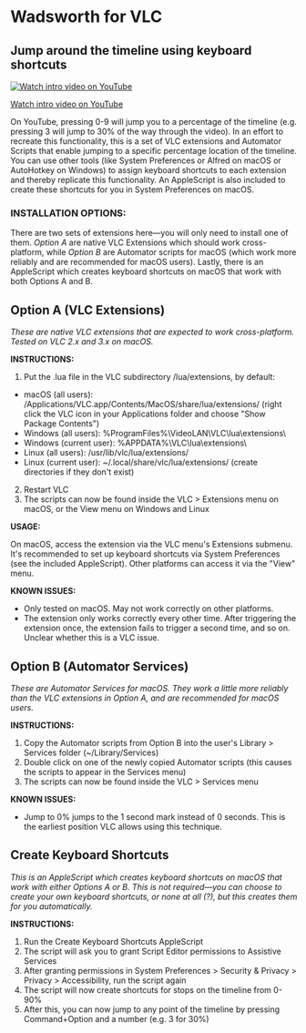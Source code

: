 # Wadsworth for VLC 
## Jump around the timeline using keyboard shortcuts

[![Watch intro video on YouTube](https://i.ytimg.com/vi/S8FYD19uMRc/0.jpg)](https://www.youtube.com/watch?v=S8FYD19uMRc)

[Watch intro video on YouTube](https://www.youtube.com/watch?v=S8FYD19uMRc)

On YouTube, pressing 0-9 will jump you to a percentage of the timeline (e.g. pressing 3 will jump to 30% of the way through the video). In an effort to recreate this functionality, this is a set of VLC extensions and Automator Scripts that enable jumping to a specific percentage location of the timeline. You can use other tools (like System Preferences or Alfred on macOS or AutoHotkey on Windows) to assign keyboard shortcuts to each extension and thereby replicate this functionality. An AppleScript is also included to create these shortcuts for you in System Preferences on macOS.

### INSTALLATION OPTIONS:
There are two sets of extensions here—you will only need to install one of them. *Option A* are native VLC Extensions which should work cross-platform, while *Option B* are Automator scripts for macOS (which work more reliably and are recommended for macOS users). Lastly, there is an AppleScript which creates keyboard shortcuts on macOS that work with both Options A and B.

## Option A (VLC Extensions)
_These are native VLC extensions that are expected to work cross-platform. Tested on VLC 2.x and 3.x on macOS._

**INSTRUCTIONS:**
1. Put the .lua file in the VLC subdirectory /lua/extensions, by default:
* macOS (all users): /Applications/VLC.app/Contents/MacOS/share/lua/extensions/ (right click the VLC icon in your Applications folder and choose "Show Package Contents")
* Windows (all users): %ProgramFiles%\VideoLAN\VLC\lua\extensions\
* Windows (current user): %APPDATA%\VLC\lua\extensions\
* Linux (all users): /usr/lib/vlc/lua/extensions/
* Linux (current user): ~/.local/share/vlc/lua/extensions/
(create directories if they don't exist)
2. Restart VLC
3. The scripts can now be found inside the VLC > Extensions menu on macOS, or the View menu on Windows and Linux

**USAGE:**

On macOS, access the extension via the VLC menu's Extensions submenu. It's recommended to set up keyboard shortcuts via System Preferences (see the included AppleScript). Other platforms can access it via the "View" menu.

**KNOWN ISSUES:**
* Only tested on macOS. May not work correctly on other platforms.
* The extension only works correctly every other time. After triggering the extension once, the extension fails to trigger a second time, and so on. Unclear whether this is a VLC issue.

## Option B (Automator Services)
_These are Automator Services for macOS. They work a little more reliably than the VLC extensions in Option A, and are recommended for macOS users._

**INSTRUCTIONS:**
1. Copy the Automator scripts from Option B into the user's Library > Services folder (~/Library/Services)
2. Double click on one of the newly copied Automator scripts (this causes the scripts to appear in the Services menu)
3. The scripts can now be found inside the VLC > Services menu

**KNOWN ISSUES:**
* Jump to 0% jumps to the 1 second mark instead of 0 seconds. This is the earliest position VLC allows using this technique.

## Create Keyboard Shortcuts
_This is an AppleScript which creates keyboard shortcuts on macOS that work with either Options A or B. This is not required—you can choose to create your own keyboard shortcuts, or none at all (?), but this creates them for you automatically._

**INSTRUCTIONS:**
1. Run the Create Keyboard Shortcuts AppleScript
2. The script will ask you to grant Script Editor permissions to Assistive Services
3. After granting permissions in System Preferences > Security & Privacy > Privacy > Accessibility, run the script again
4. The script will now create shortcuts for stops on the timeline from 0-90%
5. After this, you can now jump to any point of the timeline by pressing Command+Option and a number (e.g. 3 for 30%)

